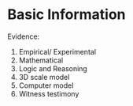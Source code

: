 # Basic Information

Evidence:

1. Empirical/ Experimental
2. Mathematical
3. Logic and Reasoning
4. 3D scale model
5. Computer model
6. Witness testimony
